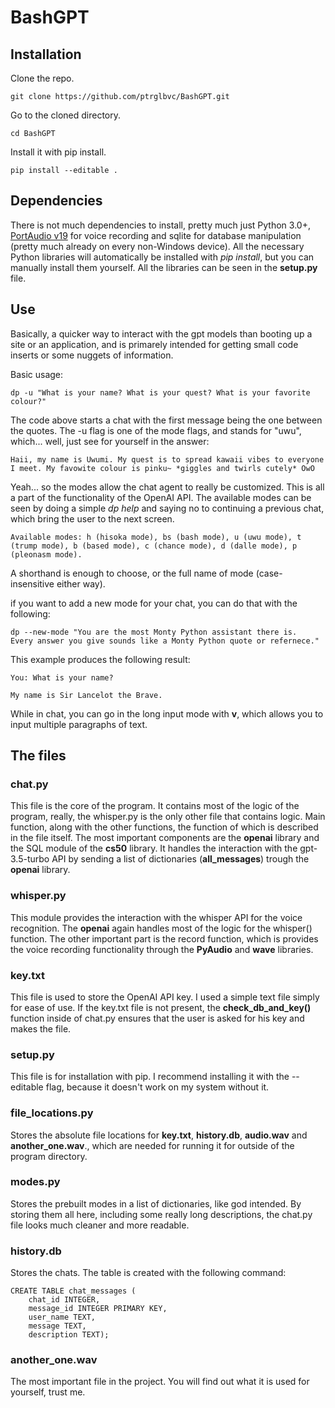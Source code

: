 # BashGPT

## Installation
Clone the repo.
```
git clone https://github.com/ptrglbvc/BashGPT.git
```
Go to the cloned directory.
```
cd BashGPT
```
Install it with pip install.
```
pip install --editable .
```

## Dependencies
There is not much dependencies to install, pretty much just Python 3.0+, [PortAudio v19](https://github.com/PortAudio/portaudio) for voice recording and sqlite for database manipulation (pretty much already on every non-Windows device). All the necessary Python libraries will automatically be installed with _pip install_, but you can manually install them yourself. All the libraries can be seen in the **setup.py** file.    

## Use
Basically, a quicker way to interact with the gpt models than booting up a site or an application, and is primarely intended for getting small code inserts or some nuggets of information. 

Basic usage:
```
dp -u "What is your name? What is your quest? What is your favorite colour?"
```
The code above starts a chat with the first message being the one between the quotes. The -u flag is one of the mode flags, and stands for "uwu", which... well, just see for yourself in the answer:
```
Haii, my name is Uwumi. My quest is to spread kawaii vibes to everyone I meet. My favowite colour is pinku~ *giggles and twirls cutely* OwO
```
Yeah... so the modes allow the chat agent to really be customized. This is all a part of the functionality of the OpenAI API. The available modes can be seen by doing a simple _dp help_ and saying no to continuing a previous chat, which bring the user to the next screen.
```
Available modes: h (hisoka mode), bs (bash mode), u (uwu mode), t (trump mode), b (based mode), c (chance mode), d (dalle mode), p (pleonasm mode).
```
A shorthand is enough to choose, or the full name of mode (case-insensitive either way).

if you want to add a new mode for your chat, you can do that with the following:
```
dp --new-mode "You are the most Monty Python assistant there is. 
Every answer you give sounds like a Monty Python quote or refernece."
```
This example produces the following result:

```
You: What is your name?
```
```
My name is Sir Lancelot the Brave.
```
While in chat, you can go in the long input mode with **v**, which allows you to input multiple paragraphs of text.

## The files
### chat.py
This file is the core of the program. It contains most of the logic of the program, really, the whisper.py is the only other file that contains logic. Main function, along with the other functions, the function of which is described in the file itself. The most important components are the **openai** library and the SQL module of the **cs50** library. It handles the interaction with the gpt-3.5-turbo API by sending a list of dictionaries (__all_messages__) trough the **openai** library.  

### whisper.py
This module provides the interaction with the whisper API for the voice recognition. The **openai** again handles most of the logic for the whisper() function. The other important part is the record function, which is provides the voice recording functionality through the **PyAudio** and **wave** libraries.

### key.txt
This file is used to store the OpenAI API key. I used a simple text file simply for ease of use. If the key.txt file is not present, the __check_db_and_key()__ function inside of chat.py ensures that the user is asked for his key and makes the file.

### setup.py
This file is for installation with pip. I recommend installing it with the --editable flag, because it doesn't work on my system without it.

### file_locations.py
Stores the absolute file locations for **key.txt**, **history.db**, **audio.wav** and **another_one.wav**., which are needed for running it for outside of the program directory.

### modes.py
Stores the prebuilt modes in a list of dictionaries, like god intended. By storing them all here, including some really long descriptions, the chat.py file looks much cleaner and more readable.

### history.db
Stores the chats. The table is created with the following command:
```
CREATE TABLE chat_messages (
    chat_id INTEGER,
    message_id INTEGER PRIMARY KEY,
    user_name TEXT,
    message TEXT, 
    description TEXT);
```

### another_one.wav
The most important file in the project. You will find out what it is used for yourself, trust me.
